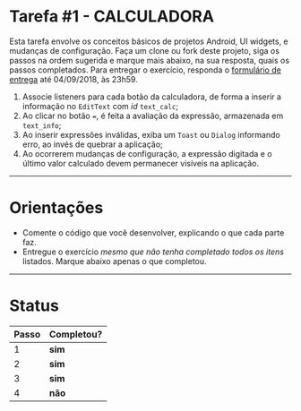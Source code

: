 # Tarefa #1 - CALCULADORA 

Esta tarefa envolve os conceitos básicos de projetos Android, UI widgets, e mudanças de configuração. 
Faça um clone ou fork deste projeto, siga os passos na ordem sugerida e marque mais abaixo, na sua resposta, quais os passos completados. 
Para entregar o exercício, responda o [formulário de entrega](https://docs.google.com/forms/d/e/1FAIpQLSeB2Eg5moSifh3zZ6KbILz0WpUwxRdaZFaEuwfS1YMQSDMK5A/viewform) até 04/09/2018, às 23h59.

  1. Associe listeners para cada botão da calculadora, de forma a inserir a informação no `EditText` com *id* `text_calc`;
  2. Ao clicar no botão `=`, é feita a avaliação da expressão, armazenada em `text_info`;
  3. Ao inserir expressões inválidas, exiba um `Toast` ou `Dialog` informando erro, ao invés de quebrar a aplicação; 
  4. Ao ocorrerem mudanças de configuração, a expressão digitada e o último valor calculado devem permanecer visíveis na aplicação.

---

# Orientações

  - Comente o código que você desenvolver, explicando o que cada parte faz.
  - Entregue o exercício *mesmo que não tenha completado todos os itens* listados. Marque abaixo apenas o que completou.

----

# Status

| Passo | Completou? |
| ------ | ------ |
| 1 | **sim** |
| 2 | **sim** |
| 3 | **sim** |
| 4 | **não** |
